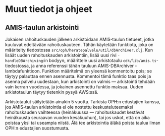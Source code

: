 # Muut tiedot ja ohjeet

## AMIS-taulun arkistointi

Jokaisen rahoituskauden jälkeen arkistoidaan AMIS-taulun tietueet, jotka
kuuluvat edeltävään rahoituskauteen. Tähän käytetään funktiota, joka on
määritelty tiedostossa `src/oph/heratepalvelu/util/dbArchiver.clj`. Kun lisäät
uuden rahoituskauden arkistointiin, lisää uusi rivi `-handleDBArchiving`:in
bodyyn, määrittele uusi arkistotaulu `cdk/lib/amis.ts`-tiedostossa, ja anna
referenssi tähän tauluun AMIS-DBArchiver -lambdafunktioon. Funktion määritelmä
on yleensä kommentoitu pois; se täytyy palauttaa ennen asennusta. Kommentoi tämä
funktio taas pois ja asenna palvelu uudestaan, kun arkistointi on valmis —
arkistointi tehdään vain kerran vuodessa, ja jokainen asennettu funktio maksaa.
Uuden arkistotaulun täytyy tietenkin pysyä AWS:ssä.

Arkistotaulut säilytetään ainakin 5 vuotta. Tarkista OPH:n edustajien kanssa,
jos AMIS-taulun arkistointia ei ole nostettu keskusteluteemaksi rahoituskauden
vaihteessa (heinäkuussa — rahoituskaudet kestävät heinäkuusta seuraavan vuoden
kesäkuuhun), tai jos uskot, että on aika poistaa yksi tai useampia niistä. Älä
tee arkistointia äläkä poista taulua ilman OPH:n edustajien suostumusta.
